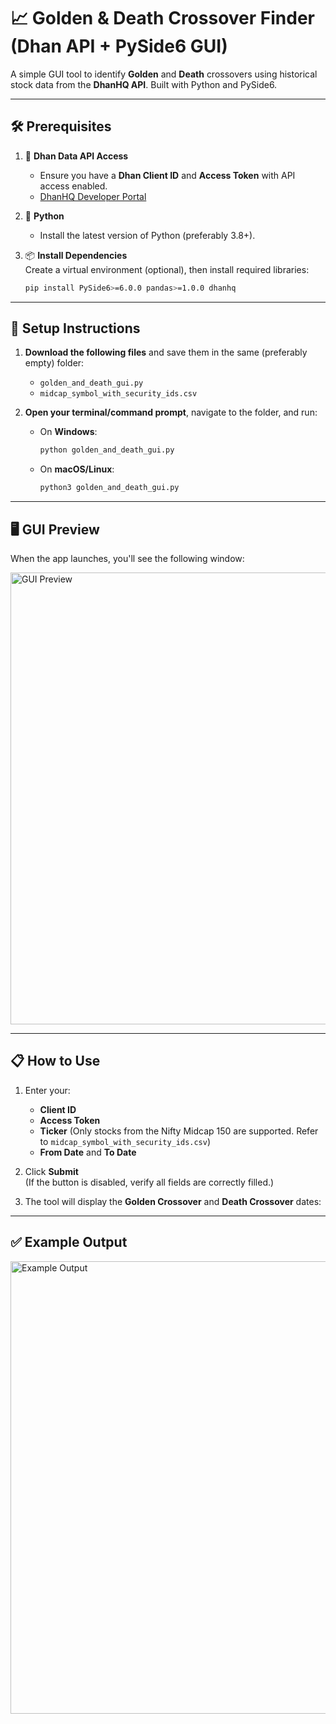 # 📈 Golden & Death Crossover Finder (Dhan API + PySide6 GUI)

A simple GUI tool to identify **Golden** and **Death** crossovers using historical stock data from the **DhanHQ API**. Built with Python and PySide6.

---

## 🛠 Prerequisites

1. 🔑 **Dhan Data API Access**  
   - Ensure you have a **Dhan Client ID** and **Access Token** with API access enabled.  
   - [DhanHQ Developer Portal](https://dev.dhan.co)

2. 🐍 **Python**  
   - Install the latest version of Python (preferably 3.8+).

3. 📦 **Install Dependencies**  
   Create a virtual environment (optional), then install required libraries:
   ```bash
   pip install PySide6>=6.0.0 pandas>=1.0.0 dhanhq
   ```

---

## 📁 Setup Instructions

1. **Download the following files** and save them in the same (preferably empty) folder:
   - `golden_and_death_gui.py`
   - `midcap_symbol_with_security_ids.csv`

2. **Open your terminal/command prompt**, navigate to the folder, and run:
   - On **Windows**:
     ```bash
     python golden_and_death_gui.py
     ```
   - On **macOS/Linux**:
     ```bash
     python3 golden_and_death_gui.py
     ```

---

## 🖥 GUI Preview

When the app launches, you'll see the following window:

<img width="975" height="723" alt="GUI Preview" src="https://github.com/user-attachments/assets/9520b766-aaf7-4c03-86b2-cff66723042a" />

---

## 📋 How to Use

1. Enter your:
   - **Client ID**
   - **Access Token**
   - **Ticker** (Only stocks from the Nifty Midcap 150 are supported. Refer to `midcap_symbol_with_security_ids.csv`)
   - **From Date** and **To Date**

2. Click **Submit**  
   (If the button is disabled, verify all fields are correctly filled.)

3. The tool will display the **Golden Crossover** and **Death Crossover** dates:

---

## ✅ Example Output

<img width="975" height="724" alt="Example Output" src="https://github.com/user-attachments/assets/c9baec25-0655-47d6-a29c-0cefabf4da47" />
